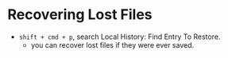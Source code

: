 # Recovering Lost Files
- `shift + cmd + p`, search Local History: Find Entry To Restore.
	- you can recover lost files if they were ever saved. 